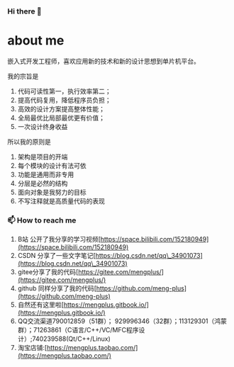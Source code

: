 ### Hi there 👋

# about me
  嵌入式开发工程师，喜欢应用新的技术和新的设计思想到单片机平台。
  
  我的宗旨是
  1. 代码可读性第一，执行效率第二；
  2. 提高代码复用，降低程序员负担；
  3. 高效的设计方案提高整体性能；
  4. 全局最优比局部最优更有价值；
  5. 一次设计终身收益

  所以我的原则是
  1. 架构是项目的开端
  2. 每个模块的设计有法可依
  3. 功能是通用而非专用
  4. 分层是必然的结构
  5. 面向对象是我努力的目标
  6. 不写注释就是高质量代码的表现

### 📫 How to reach me

1. B站 公开了我分享的学习视频[https://space.bilibili.com/152180949](https://space.bilibili.com/152180949)
2. CSDN 分享了一些文字笔记[https://blog.csdn.net/qq\_34901073](https://blog.csdn.net/qq\_34901073)
3. gitee分享了我的代码[https://gitee.com/mengplus/](https://gitee.com/mengplus/)
4. github 同样分享了我的代码[https://github.com/meng-plus](https://github.com/meng-plus)
5. 自然还有这里啦[https://mengplus.gitbook.io/](https://mengplus.gitbook.io/)
6. QQ交流渠道790012859（51群）； 929996346（32群）；113129301（鸿蒙群）；71263861（C语言/C++/VC/MFC程序设计）;740239588(Qt/C++/Linux)
7. 淘宝店铺:[https://mengplus.taobao.com/](https://mengplus.taobao.com/)
